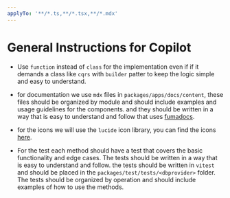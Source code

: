 ```yaml
---
applyTo: '**/*.ts,**/*.tsx,**/*.mdx'
---
```


# General Instructions for Copilot

- Use `function` instead of `class` for the implementation even  if if it demands a class like `cqrs` with `builder` patter to keep the logic simple and easy to understand.

- for documentation we use `mdx` files in `packages/apps/docs/content`, these files should be organized by module and should include examples and usage guidelines for the components. and they should be written in a way that is easy to understand and follow that uses [fumadocs](https://fumadocs.dev/llms.txt).

- for the icons we will use the `lucide` icon library, you can find the icons [here](https://lucide.dev/icons).

- For the test each method should have a test that covers the basic functionality and edge cases. The tests should be written in a way that is easy to understand and follow. the tests should be written in `vitest` and should be placed in the `packages/test/tests/<dbprovider>` folder. The tests should be organized by operation and should include examples of how to use the methods.


